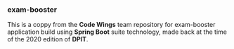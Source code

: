 ### exam-booster

This is a coppy from the **Code Wings** team repository for exam-booster application build using **Spring Boot** suite technology, made back at the time of the 2020 edition of **DPIT**. 
